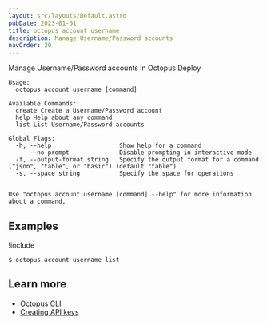 ```yaml
---
layout: src/layouts/Default.astro
pubDate: 2023-01-01
title: octopus account username
description: Manage Username/Password accounts
navOrder: 20
---
```


Manage Username/Password accounts in Octopus Deploy


```
Usage:
  octopus account username [command]

Available Commands:
  create Create a Username/Password account
  help Help about any command
  list List Username/Password accounts

Global Flags:
  -h, --help                   Show help for a command
      --no-prompt              Disable prompting in interactive mode
  -f, --output-format string   Specify the output format for a command ("json", "table", or "basic") (default "table")
  -s, --space string           Specify the space for operations


Use "octopus account username [command] --help" for more information about a command.
```

## Examples

!include <samples-instance>


```
$ octopus account username list

```

## Learn more

- [Octopus CLI](/docs/octopus-rest-api/cli/index.md)
- [Creating API keys](/docs/octopus-rest-api/how-to-create-an-api-key.md)
